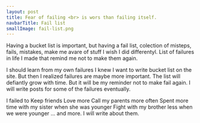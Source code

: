 ```yaml
---
layout: post
title: Fear of failing <br> is wors than failing itself.
navbarTitle: Fail list
smallImage: fail-list.png
---
```


Having a bucket list is important, but having a fail list, colection of misteps, fails, mistakes, make me avare of stuff I wish I did differentyl.
List of failures in life I made that remind me not to make them again.

I should learn from my own failures
I knew I want to write bucket list on the site. But then I realized failures are maybe more important. The list will defiantly grow with time. But it will be my reminder not to make fail again. I will write posts for some of the failures eventually.

I failed to
Keep friends
Love more
Call my parents more often
Spent more time with my sister when she was younger
Fight with my brother less when we were younger
… and more. I will write about them.

<script>
import simg from '@/components/simg.vue'
export default {
  components: {
    simg
  }
}
</script>
<style lang="stylus">
.fail-list
  .page-header
    overflow: hidden;
  .small-image
    width 272px
    right: 0
    bottom: -50px;
</style> 
